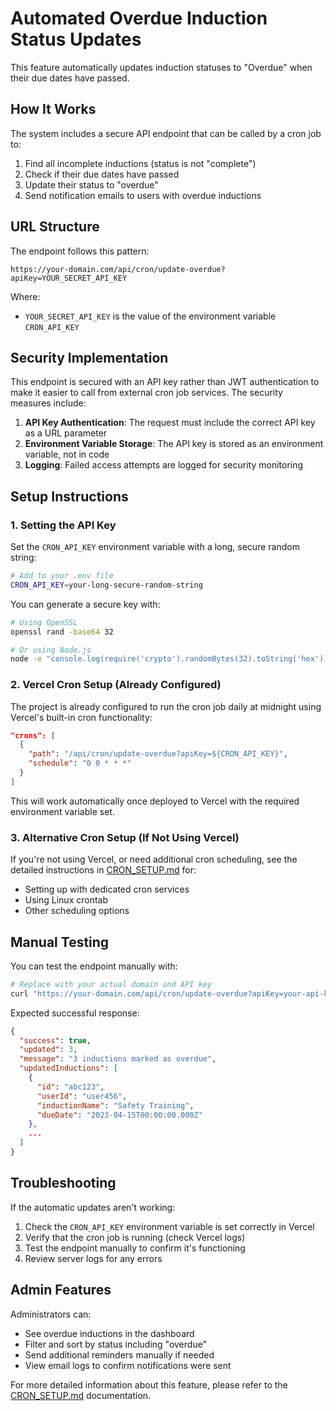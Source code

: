 # Automated Overdue Induction Status Updates

This feature automatically updates induction statuses to "Overdue" when their due dates have passed. 

## How It Works

The system includes a secure API endpoint that can be called by a cron job to:

1. Find all incomplete inductions (status is not "complete")
2. Check if their due dates have passed
3. Update their status to "overdue"
4. Send notification emails to users with overdue inductions

## URL Structure

The endpoint follows this pattern:

```
https://your-domain.com/api/cron/update-overdue?apiKey=YOUR_SECRET_API_KEY
```

Where:
- `YOUR_SECRET_API_KEY` is the value of the environment variable `CRON_API_KEY`

## Security Implementation

This endpoint is secured with an API key rather than JWT authentication to make it easier to call from external cron job services. The security measures include:

1. **API Key Authentication**: The request must include the correct API key as a URL parameter
2. **Environment Variable Storage**: The API key is stored as an environment variable, not in code
3. **Logging**: Failed access attempts are logged for security monitoring

## Setup Instructions

### 1. Setting the API Key

Set the `CRON_API_KEY` environment variable with a long, secure random string:

```bash
# Add to your .env file
CRON_API_KEY=your-long-secure-random-string
```

You can generate a secure key with:

```bash
# Using OpenSSL
openssl rand -base64 32

# Or using Node.js
node -e "console.log(require('crypto').randomBytes(32).toString('hex'))"
```

### 2. Vercel Cron Setup (Already Configured)

The project is already configured to run the cron job daily at midnight using Vercel's built-in cron functionality:

```json
"crons": [
  {
    "path": "/api/cron/update-overdue?apiKey=${CRON_API_KEY}",
    "schedule": "0 0 * * *"
  }
]
```

This will work automatically once deployed to Vercel with the required environment variable set.

### 3. Alternative Cron Setup (If Not Using Vercel)

If you're not using Vercel, or need additional cron scheduling, see the detailed instructions in [CRON_SETUP.md](./docs/CRON_SETUP.md) for:
- Setting up with dedicated cron services
- Using Linux crontab
- Other scheduling options

## Manual Testing

You can test the endpoint manually with:

```bash
# Replace with your actual domain and API key
curl "https://your-domain.com/api/cron/update-overdue?apiKey=your-api-key"
```

Expected successful response:

```json
{
  "success": true,
  "updated": 3,
  "message": "3 inductions marked as overdue",
  "updatedInductions": [
    {
      "id": "abc123",
      "userId": "user456",
      "inductionName": "Safety Training",
      "dueDate": "2023-04-15T00:00:00.000Z"
    },
    ...
  ]
}
```

## Troubleshooting

If the automatic updates aren't working:

1. Check the `CRON_API_KEY` environment variable is set correctly in Vercel
2. Verify that the cron job is running (check Vercel logs)
3. Test the endpoint manually to confirm it's functioning
4. Review server logs for any errors

## Admin Features

Administrators can:
- See overdue inductions in the dashboard
- Filter and sort by status including "overdue"
- Send additional reminders manually if needed
- View email logs to confirm notifications were sent

For more detailed information about this feature, please refer to the [CRON_SETUP.md](./docs/CRON_SETUP.md) documentation.
